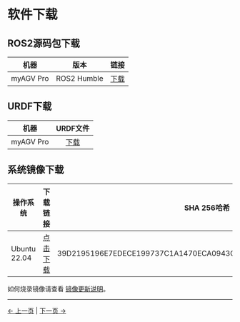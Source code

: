# 软件下载

## ROS2源码包下载

|  机器 | 版本 |  链接  |
| :---------: | :--------------:| :-------:|
| myAGV Pro| ROS2 Humble | [下载](https://github.com/elephantrobotics/agv_pro_ros2)           |

## URDF下载

|  机器 | URDF文件 |
| :---------: | :--------------:|
| myAGV Pro| [下载](https://github.com/elephantrobotics/agv_pro_ros2/tree/humble/agv_pro_description)  

## 系统镜像下载

| 操作系统   | 下载链接 |  SHA 256哈希  |
|------------|----------|--------------|
| Ubuntu 22.04 | [点击下载](https://download.elephantrobotics.com/Product_software/iMage-ISO/myAGV%20Pro/myAGVPro_v1.0.0_250716.zip) | 39D2195196E7EDECE199737C1A1470ECA0943C62C145DADE548E0A11B8566F94  |

如何烧录镜像请查看 [镜像更新说明](../5-BasicApplication/5.4-ImageUpdateUse/README.md)。

---

[← 上一页](8.1-StructuralDataDownload.md) | [下一页 →](..)
